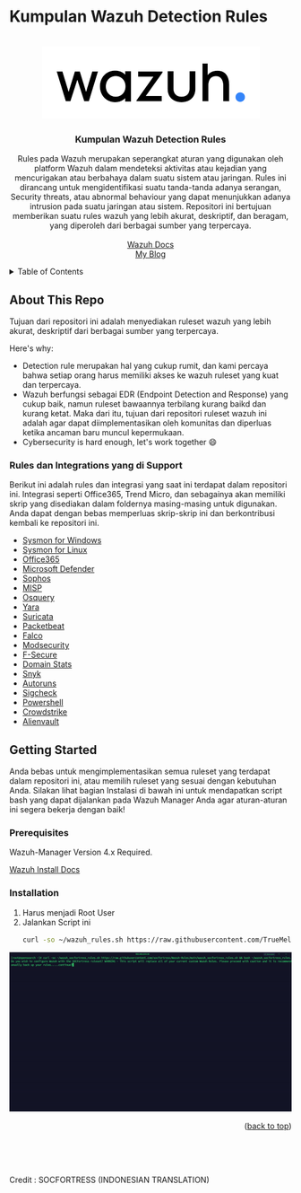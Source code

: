 

# Kumpulan Wazuh Detection Rules

<!-- PROJECT LOGO -->
<br />
<div align="center">
  <a href="https://github.com/TrueMelody/Kumpulan-Rules-Wazuh">
    <img src="images/wazuh_logo.png" alt="Logo">
  </a>

  <h3 align="center">Kumpulan Wazuh Detection Rules</h3>

  <p align="center">
    Rules pada Wazuh merupakan seperangkat aturan yang digunakan oleh platform Wazuh dalam mendeteksi aktivitas atau kejadian yang mencurigakan atau berbahaya dalam suatu sistem atau jaringan. Rules ini dirancang untuk mengidentifikasi suatu tanda-tanda adanya serangan, Security threats, atau abnormal behaviour yang dapat menunjukkan adanya intrusion pada suatu jaringan atau sistem. Repositori ini bertujuan memberikan suatu rules wazuh yang lebih akurat, deskriptif, dan beragam, yang diperoleh dari berbagai sumber yang terpercaya.
    <br />
    <br />
    <a href="https://documentation.wazuh.com/current/index.html">Wazuh Docs</a>
    <br>
    <a href="https://belvasgg.medium.com/">My Blog</a>
  </p>
</div>


<!-- TABLE OF CONTENTS -->
<details>
  <summary>Table of Contents</summary>
  <ol>
    <li>
      <a href="#about-this-repo">About This Repo</a>
      <ul>
        <li><a href="#supported-rules-and-integrations">Supported Rules and Integrations</a></li>
      </ul>
    </li>
    <li>
      <a href="#getting-started">Getting Started</a>
      <ul>
        <li><a href="#prerequisites">Prerequisites</a></li>
        <li><a href="#installation">Installation</a></li>
      </ul>
    </li>
    <li><a href="#contributing">Contributing</a></li>
    <li><a href="#contact">Contact</a></li>
    <li><a href="#acknowledgments">Acknowledgments</a></li>
  </ol>
</details>



<!-- ABOUT THE PROJECT -->
## About This Repo

Tujuan dari repositori ini adalah menyediakan ruleset wazuh yang lebih akurat, deskriptif dari berbagai sumber yang terpercaya.

Here's why:
* Detection rule merupakan hal yang cukup rumit, dan kami percaya bahwa setiap orang harus memiliki akses ke wazuh ruleset yang kuat dan terpercaya.
* Wazuh berfungsi sebagai EDR (Endpoint Detection and Response) yang cukup baik, namun ruleset bawaannya terbilang kurang baikd dan kurang ketat. Maka dari itu, tujuan dari repositori ruleset wazuh ini adalah agar dapat diimplementasikan oleh komunitas dan diperluas ketika ancaman baru muncul kepermukaan.
* Cybersecurity is hard enough, let's work together :smile:



### Rules dan Integrations yang di Support

Berikut ini adalah rules dan integrasi yang saat ini terdapat dalam repositori ini. Integrasi seperti Office365, Trend Micro, dan sebagainya akan memiliki skrip yang disediakan dalam foldernya masing-masing untuk digunakan. Anda dapat dengan bebas memperluas skrip-skrip ini dan berkontribusi kembali ke repositori ini.

* [Sysmon for Windows](https://github.com/TrueMelody/Kumpulan-Rules-Wazuh/tree/main/Windows_Sysmon)
* [Sysmon for Linux](https://github.com/TrueMelody/Kumpulan-Rules-Wazuh/tree/main/Sysmon%20Linux)
* [Office365](https://github.com/TrueMelody/Kumpulan-Rules-Wazuh/main/Office%20365)
* [Microsoft Defender](https://github.com/TrueMelody/Kumpulan-Rules-Wazuh/tree/main/Office%20Defender)
* [Sophos](https://github.com/TrueMelody/Kumpulan-Rules-Wazuh/tree/main/Sophos)
* [MISP](https://github.com/TrueMelody/Kumpulan-Rules-Wazuh/tree/main/MISP)
* [Osquery](https://github.com/TrueMelody/Kumpulan-Rules-Wazuh/tree/main/Osquery)
* [Yara](https://github.com/TrueMelody/Kumpulan-Rules-Wazuh/tree/main/Yara)
* [Suricata](https://github.com/TrueMelody/Kumpulan-Rules-Wazuh/tree/main/Suricata)
* [Packetbeat](https://github.com/TrueMelody/Kumpulan-Rules-Wazuh/tree/main/Packetbeat)
* [Falco](https://github.com/TrueMelody/Kumpulan-Rules-Wazuh/tree/main/Falco)
* [Modsecurity](https://github.com/TrueMelody/Kumpulan-Rules-Wazuh/tree/main/Modsecurity)
* [F-Secure](https://github.com/TrueMelody/Kumpulan-Rules-Wazuh/tree/main/F-Secure)
* [Domain Stats](https://github.com/TrueMelody/Kumpulan-Rules-Wazuh/tree/main/Domain%20Stats)
* [Snyk](https://github.com/TrueMelody/Kumpulan-Rules-Wazuh/tree/main/Snyk)
* [Autoruns](https://github.com/TrueMelody/Kumpulan-Rules-Wazuh/tree/main/Windows%20Autoruns)
* [Sigcheck](https://github.com/TrueMelody/Kumpulan-Rules-Wazuh/tree/main/Windows%20Sysinternals%20Sigcheck)
* [Powershell](https://github.com/TrueMelody/Kumpulan-Rules-Wazuh/tree/main/Windows%20Powershell)
* [Crowdstrike](https://github.com/TrueMelody/Kumpulan-Rules-Wazuh/tree/main/Crowdstrike)
* [Alienvault](https://github.com/TrueMelody/Kumpulan-Rules-Wazuh/tree/main/Domain%20Stats)

<!-- GETTING STARTED -->
## Getting Started

Anda bebas untuk mengimplementasikan semua ruleset yang terdapat dalam repositori ini, atau memilih ruleset yang sesuai dengan kebutuhan Anda. Silakan lihat bagian Instalasi di bawah ini untuk mendapatkan script bash yang dapat dijalankan pada Wazuh Manager Anda agar aturan-aturan ini segera bekerja dengan baik!

### Prerequisites

Wazuh-Manager Version 4.x Required.

[Wazuh Install Docs](https://documentation.wazuh.com/current/index.html)

### Installation

1. Harus menjadi Root User
2. Jalankan Script ini 
   ```sh
   curl -so ~/wazuh_rules.sh https://raw.githubusercontent.com/TrueMelody/Kumpulan-Rules-Wazuh/main/wazuh_rules.sh && bash ~/wazuh_rules.sh
   ```

![Alt Text](https://github.com/TrueMelody/Kumpulan-Rules-Wazuh/blob/main/images/run%20install.gif)

<p align="right">(<a href="#readme-top">back to top</a>)</p>
<br>
<br>
<br>
<p>Credit : SOCFORTRESS (INDONESIAN TRANSLATION)</p>

